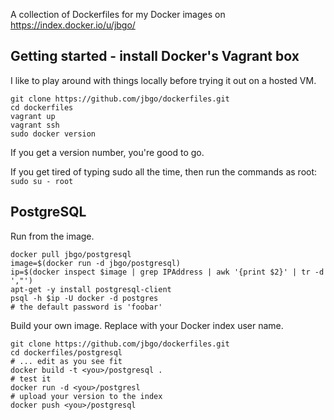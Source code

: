 A collection of Dockerfiles for my Docker images on https://index.docker.io/u/jbgo/

## Getting started - install Docker's Vagrant box

I like to play around with things locally before trying it out on a hosted VM.

```
git clone https://github.com/jbgo/dockerfiles.git
cd dockerfiles
vagrant up
vagrant ssh
sudo docker version
```

If you get a version number, you're good to go.

If you get tired of typing sudo all the time, then run the commands as root: `sudo su - root`

## PostgreSQL

Run from the image.

```
docker pull jbgo/postgresql
image=$(docker run -d jbgo/postgresql)
ip=$(docker inspect $image | grep IPAddress | awk '{print $2}' | tr -d ',"')
apt-get -y install postgresql-client
psql -h $ip -U docker -d postgres
# the default password is 'foobar'
```

Build your own image. Replace <you> with your Docker index user name.

```
git clone https://github.com/jbgo/dockerfiles.git
cd dockerfiles/postgresql
# ... edit as you see fit
docker build -t <you>/postgresql .
# test it
docker run -d <you>/postgresl
# upload your version to the index
docker push <you>/postgresql
```
